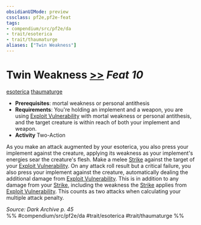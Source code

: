 ```yaml
---
obsidianUIMode: preview
cssclass: pf2e,pf2e-feat
tags:
- compendium/src/pf2e/da
- trait/esoterica
- trait/thaumaturge
aliases: ["Twin Weakness"]
---
```

# Twin Weakness  [>>](../../Rules/core-rulebook/chapter-9-playing-the-game.md#Actions "Two-Action") *Feat 10*  
[esoterica](../../Rules/traits/esoterica-da.md)  [thaumaturge](../../Rules/traits/thaumaturge-da.md)  

- **Prerequisites**: mortal weakness or personal antithesis
- **Requirements**: You're holding an implement and a weapon, you are using [Exploit Vulnerability](../../Rules/actions/exploit-vulnerability-da.md) with mortal weakness or personal antithesis, and the target creature is within reach of both your implement and weapon.
- **Activity** Two-Action

As you make an attack augmented by your esoterica, you also press your implement against the creature, applying its weakness as your implement's energies sear the creature's flesh. Make a melee [Strike](../../Rules/actions/strike.md) against the target of your [Exploit Vulnerability](../../Rules/actions/exploit-vulnerability-da.md). On any attack roll result but a critical failure, you also press your implement against the creature, automatically dealing the additional damage from [Exploit Vulnerability](../../Rules/actions/exploit-vulnerability-da.md). This is in addition to any damage from your [Strike](../../Rules/actions/strike.md), including the weakness the [Strike](../../Rules/actions/strike.md) applies from [Exploit Vulnerability](../../Rules/actions/exploit-vulnerability-da.md). This counts as two attacks when calculating your multiple attack penalty.

*Source: Dark Archive p. 45*  
%% #compendium/src/pf2e/da #trait/esoterica #trait/thaumaturge %%